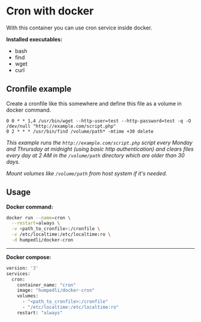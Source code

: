 # Cron with docker

With this container you can use cron service inside docker.

**Installed executables:**

- bash
- find
- wget
- curl

## Cronfile example

Create a cronfile like this somewhere and define this file as a volume in docker command.

```
0 0 * * 1,4 /usr/bin/wget --http-user=test --http-password=test -q -O /dev/null "http://example.com/script.php"
0 2 * * * /usr/bin/find /volume/path* -mtime +30 delete
```

*This example runs the `http://example.com/script.php` script every Monday and Thrursday at midnight (using basic http authentication) and clears files every day at 2 AM in the `/volume/path` directory which are older than 30 days.*

*Mount volumes like `/volume/path` from host system if it's needed.*

## Usage

**Docker command:**

```bash
docker run --name=cron \
  --restart=always \
  -v <path_to_cronfile>:/cronfile \
  -v /etc/localtime:/etc/localtime:ro \
  -d humpedli/docker-cron
```

---
**Docker compose:**

```bash
version: '3'
services:
  cron:
    container_name: "cron"
    image: "humpedli/docker-cron"
    volumes:
      - "<path_to_cronfile>:/cronfile"
      - "/etc/localtime:/etc/localtime:ro"
    restart: "always"
```
